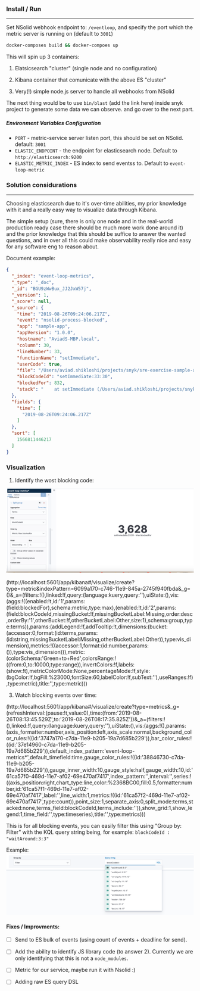### Install / Run 
-----

Set NSolid webhook endpoint to: `/eventloop`, and specify the port which the metric server is running on (default to `3001`)

```bash
docker-composes build && docker-compoes up
```

This will spin up 3 containers:

1. Elatsicsearch "cluster" (single node and no configuration)

2. Kibana container that comunicate with the above ES "cluster"

3. Very(!) simple node.js server to handle all webhooks from NSolid

The next thing would be to use `bin/blast` (add the link here) inside snyk project to generate some data we can observe. and go over to the next part.

##### Environment Variables Configuration
 
* `PORT` - metric-service server listen port, this should be set on NSolid. default: `3001`
* `ELASTIC_ENDPOINT` - the endpoint for elasticsearch node. Default to `http://elasticsearch:9200`
* `ELASTIC_METRIC_INDEX` - ES index to send eventss to. Default to `event-loop-metric`


### Solution considurations
-----

Choosing elasticsearch due to it's over-time abilities, my prior knowledge with it and a really easy way to visualize data through Kibana. 

The simple setup (sure, there is only one node and in the real-world production ready case there should be much more work done around it) and the prior knowledge that this should be suffice to answer the wanted questions, and in over all this could make observability really nice and easy for any software eng to reason about.

Document example:

```json
{
  "_index": "event-loop-metrics",
  "_type": "_doc",
  "_id": "BGU9zWwBux_JJ2JxW57j",
  "_version": 1,
  "_score": null,
  "_source": {
    "time": "2019-08-26T09:24:06.217Z",
    "event": "nsolid-process-blocked",
    "app": "sample-app",
    "appVersion": "1.0.0",
    "hostname": "AviadS-MBP.local",
    "column": 30,
    "lineNumber": 33,
    "functionName": "setImmediate",
    "userCode": true,
    "file": "/Users/aviad.shikloshi/projects/snyk/sre-exercise-sample-app/index.js",
    "blockCodeId": "setImmediate:33:30",
    "blockedFor": 832,
    "stack": "    at setImmediate (/Users/aviad.shikloshi/projects/snyk/sre-exercise-sample-app/index.js:33:30)\n    at runCallback (timers.js:818:20)\n    at tryOnImmediate (timers.js:776:5)\n    at processImmediate (timers.js:753:5)"
  },
  "fields": {
    "time": [
      "2019-08-26T09:24:06.217Z"
    ]
  },
  "sort": [
    1566811446217
  ]
}
```

### Visualization

1. Identify the wost blocking code:

![worst blocking](images/worst_blocking.png)

(http://localhost:5601/app/kibana#/visualize/create?type=metric&indexPattern=6099a170-c746-11e9-845a-2745f940fbda&_g=()&_a=(filters:!(),linked:!f,query:(language:kuery,query:''),uiState:(),vis:(aggs:!((enabled:!t,id:'1',params:(field:blockedFor),schema:metric,type:max),(enabled:!t,id:'2',params:(field:blockCodeId,missingBucket:!f,missingBucketLabel:Missing,order:desc,orderBy:'1',otherBucket:!f,otherBucketLabel:Other,size:1),schema:group,type:terms)),params:(addLegend:!f,addTooltip:!t,dimensions:(bucket:(accessor:0,format:(id:terms,params:(id:string,missingBucketLabel:Missing,otherBucketLabel:Other)),type:vis_dimension),metrics:!((accessor:1,format:(id:number,params:()),type:vis_dimension))),metric:(colorSchema:'Green+to+Red',colorsRange:!((from:0,to:10000,type:range)),invertColors:!f,labels:(show:!t),metricColorMode:None,percentageMode:!f,style:(bgColor:!f,bgFill:%23000,fontSize:60,labelColor:!f,subText:''),useRanges:!f),type:metric),title:'',type:metric)))

3. Watch blocking events over time:

(http://localhost:5601/app/kibana#/visualize/create?type=metrics&_g=(refreshInterval:(pause:!t,value:0),time:(from:'2019-08-26T08:13:45.529Z',to:'2019-08-26T08:17:35.825Z'))&_a=(filters:!(),linked:!f,query:(language:kuery,query:''),uiState:(),vis:(aggs:!(),params:(axis_formatter:number,axis_position:left,axis_scale:normal,background_color_rules:!((id:'3747a170-c7da-11e9-b205-19a7d685b229')),bar_color_rules:!((id:'37e14960-c7da-11e9-b205-19a7d685b229')),default_index_pattern:'event-loop-metrics*',default_timefield:time,gauge_color_rules:!((id:'38846730-c7da-11e9-b205-19a7d685b229')),gauge_inner_width:10,gauge_style:half,gauge_width:10,id:'61ca57f0-469d-11e7-af02-69e470af7417',index_pattern:'',interval:'',series:!((axis_position:right,chart_type:line,color:%2368BC00,fill:0.5,formatter:number,id:'61ca57f1-469d-11e7-af02-69e470af7417',label:'',line_width:1,metrics:!((id:'61ca57f2-469d-11e7-af02-69e470af7417',type:count)),point_size:1,separate_axis:0,split_mode:terms,stacked:none,terms_field:blockCodeId,terms_include:'')),show_grid:1,show_legend:1,time_field:'',type:timeseries),title:'',type:metrics)))

This is for all blocking events, you can easily filter this using "Group by: Filter" with the KQL query string being, for example:  `blockCodeId : "waitAround:3:3" `

Example:
![example](images/filter.png)

#### Fixes / Improvments:

- [ ] Send to ES bulk of events (using count of events + deadline for send).

- [ ] Add the ability to identify JS library code (to answer 2). Currently we are only identifying that this is not a `node_modules`.  

- [ ] Metric for our service, maybe run it with Nsolid :)
- [ ] Adding raw ES query DSL